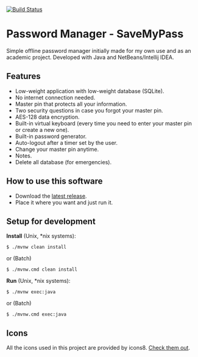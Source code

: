 [![Build Status](https://travis-ci.org/tiagoppinho/SaveMyPass.svg?branch=master)](https://travis-ci.org/tiagoppinho/SaveMyPass)

# Password Manager - SaveMyPass

Simple offline password manager initially made for my own use and as an academic project. Developed with Java and NetBeans/Intellij IDEA.

## Features

* Low-weight application with low-weight database (SQLite).
* No internet connection needed.
* Master pin that protects all your information.
* Two security questions in case you forgot your master pin.
* AES-128 data encryption.
* Built-in virtual keyboard (every time you need to enter your master pin or create a new one).
* Built-in password generator.
* Auto-logout after a timer set by the user.
* Change your master pin anytime.
* Notes.
* Delete all database (for emergencies).

## How to use this software

* Download the [latest release](https://github.com/tiagoppinho/PasswordManager/releases/latest).
* Place it where you want and just run it.

## Setup for development

**Install** (Unix, *nix systems):

```
$ ./mvnw clean install
```

or (Batch)

```
$ ./mvnw.cmd clean install
```

**Run** (Unix, *nix systems):

```
$ ./mvnw exec:java
```

or (Batch)

```
$ ./mvnw.cmd exec:java
```

## Icons

All the icons used in this project are provided by icons8.
[Check them out](https://icons8.com).
